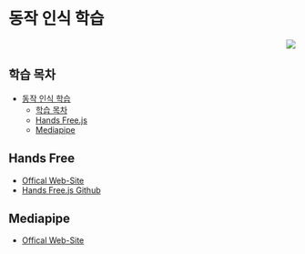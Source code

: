 # 동작 인식 학습

<div align=right>

<a href="https://hits.seeyoufarm.com"><img src="https://hits.seeyoufarm.com/api/count/incr/badge.svg?url=https%3A%2F%2Fgithub.com%2Feona1301%2FLearn-Online-Learning%2Ftree%2Fmaster%2FMotion-Recognition&count_bg=%2379C83D&title_bg=%23555555&icon=&icon_color=%23E7E7E7&title=hits&edge_flat=false"/></a>

</div>

## 학습 목차
- [동작 인식 학습](#동작-인식-학습)
  * [학습 목차](#학습-목차)
  * [Hands Free.js](#hands-free)
  * [Mediapipe](#mediapipe)

## Hands Free

- [Offical Web-Site](https://handsfreejs.netlify.app/)
- [Hands Free.js Github](https://github.com/midiblocks/handsfree)

## Mediapipe

- [Offical Web-Site](https://google.github.io/mediapipe/)
